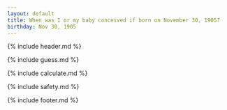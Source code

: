 ```yaml
---
layout: default
title: When was I or my baby conceived if born on November 30, 1905?
birthday: Nov 30, 1905
---
```


{% include header.md %}

{% include guess.md %}

{% include calculate.md %}

{% include safety.md %}

{% include footer.md %}



